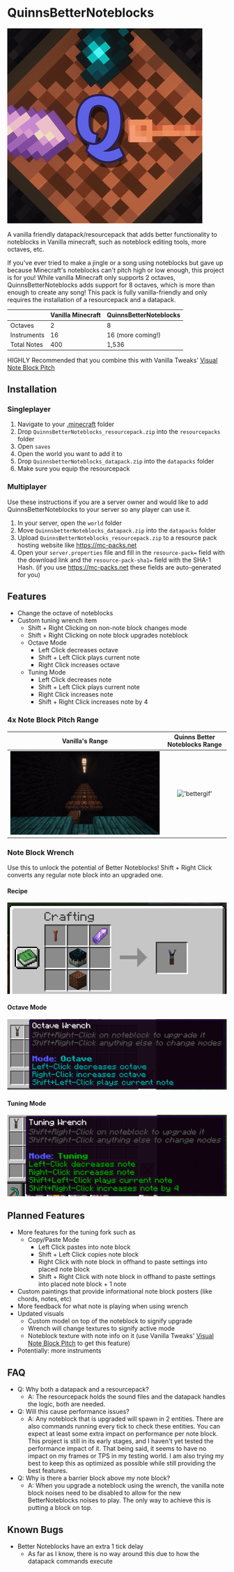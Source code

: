 # QuinnsBetterNoteblocks
![logo](/Dev%20Tools/Assets/logo.png)

A vanilla friendly datapack/resourcepack that adds better functionality to noteblocks in Vanilla minecraft, such as noteblock editing tools, more octaves, etc.

If you've ever tried to make a jingle or a song using noteblocks but gave up because Minecraft's noteblocks can't pitch high or low enough, this project is for you! While vanilla Minecraft only supports 2 octaves, QuinnsBetterNoteblocks adds support for 8 octaves, which is more than enough to create any song! This pack is fully vanilla-friendly and only requires the installation of a resourcepack and a datapack.

|                |Vanilla Minecraft              |QuinnsBetterNoteblocks       |
|----------------|-------------------------------|-----------------------------|
|Octaves         | 2                             | 8                           | 
|Instruments     | 16                            | 16 (more coming!)           | 
|Total Notes     | 400                           | 1,536                       |

HIGHLY Recommended that you combine this with Vanilla Tweaks' [Visual Note Block Pitch](https://vanillatweaks.net/share#QB1Nyy)

## Installation
### Singleplayer
1. Navigate to your [.minecraft](https://minecraft.fandom.com/wiki/.minecraft) folder
2. Drop ``QuinnsBetterNoteblocks_resourcepack.zip`` into the ``resourcepacks`` folder
3. Open ``saves``
4. Open the world you want to add it to
5. Drop ``QuinnsbetterNoteblocks_datapack.zip`` into the ``datapacks`` folder
6. Make sure you equip the resourcepack

### Multiplayer
Use these instructions if you are a server owner and would like to add QuinnsBetterNoteblocks to your server so any player can use it.
1. In your server, open the ``world`` folder
2. Move ``QuinnsbetterNoteblocks_datapack.zip`` into the ``datapacks`` folder
3. Upload ``QuinnsBetterNoteblocks_resourcepack.zip`` to a resource pack hosting website like https://mc-packs.net
4. Open your ``server.properties`` file and fill in the ``resource-pack=`` field with the download link and the ``resource-pack-sha1=`` field with the SHA-1 Hash. (if you use https://mc-packs.net these fields are auto-generated for you)

## Features
 - Change the octave of noteblocks
 - Custom tuning wrench item
	- Shift + Right Clicking on non-note block changes mode
	- Shift + Right Clicking on note block upgrades noteblock
	- Octave Mode
		- Left Click decreases octave
		- Shift + Left Click plays current note
		- Right Click increases octave
	- Tuning Mode
		- Left Click decreases note
		- Shift + Left Click plays current note
		- Right Click increases note
		- Shift + Right Click increases note by 4

### 4x Note Block Pitch Range
Vanilla's Range             |  Quinns Better Noteblocks Range
:-------------------------:|:-------------------------:
!['vanillagif'](/Dev%20Tools/Assets/vanillagif.gif)  |  !['bettergif'](/Dev%20Tools/Assets/bettergif.gif)

### Note Block Wrench
Use this to unlock the potential of Better Noteblocks! Shift + Right Click converts any regular note block into an upgraded one.
#### Recipe
!['Recipe'](/Dev%20Tools/Assets/recipe.png)
#### Octave Mode
!['Octave Mode'](/Dev%20Tools/Assets/octave_mode.png)
#### Tuning Mode
!['Tuning Mode'](/Dev%20Tools/Assets/tuning_mode.png)

## Planned Features
- More features for the tuning fork such as
	- Copy/Paste Mode
		- Left Click pastes into note block
		- Shift + Left Click copies note block
		- Right Click with note block in offhand to paste settings into placed note block
		- Shift + Right Click with note block in offhand to paste settings into placed note block + 1 note
- Custom paintings that provide informational note block posters (like chords, notes, etc)
- More feedback for what note is playing when using wrench
- Updated visuals
	- Custom model on top of the noteblock to signify upgrade
	- Wrench will change textures to signify active mode
	- Noteblock texture with note info on it (use Vanilla Tweaks' [Visual Note Block Pitch](https://vanillatweaks.net/share#QB1Nyy) to get this feature)
- Potentially: more instruments

## FAQ
- Q: Why both a datapack and a resourcepack?
	- A: The resourcepack holds the sound files and the datapack handles the logic, both are needed.
- Q: Will this cause performance issues?
	- A: Any noteblock that is upgraded will spawn in 2 entities. There are also commands running every tick to check these entities. You can expect at least some extra impact on performance per note block. This project is still in its early stages, and I haven't yet tested the performance impact of it. That being said, it seems to have no impact on my frames or TPS in my testing world. I am also trying my best to keep this as optimized as possible while still providing the best features.
- Q: Why is there a barrier block above my note block?
	- A: When you upgrade a noteblock using the wrench, the vanilla note block noises need to be disabled to allow for the new BetterNoteblocks noises to play. The only way to achieve this is putting a block on top.

## Known Bugs
- Better Noteblocks have an extra 1 tick delay
	- As far as I know, there is no way around this due to how the datapack commands execute